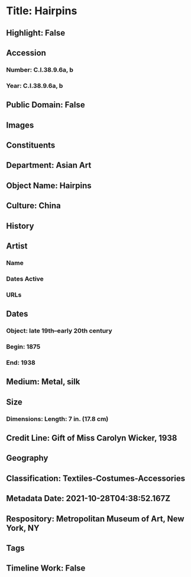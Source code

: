 # Title: Hairpins
## Highlight: False
## Accession
### Number: C.I.38.9.6a, b
### Year: C.I.38.9.6a, b
## Public Domain: False
## Images
## Constituents
## Department: Asian Art
## Object Name: Hairpins
## Culture: China
## History
## Artist
### Name
### Dates Active
### URLs
## Dates
### Object: late 19th–early 20th century
### Begin: 1875
### End: 1938
## Medium: Metal, silk
## Size
### Dimensions: Length: 7 in. (17.8 cm)
## Credit Line: Gift of Miss Carolyn Wicker, 1938
## Geography
## Classification: Textiles-Costumes-Accessories
## Metadata Date: 2021-10-28T04:38:52.167Z
## Respository: Metropolitan Museum of Art, New York, NY
## Tags
## Timeline Work: False